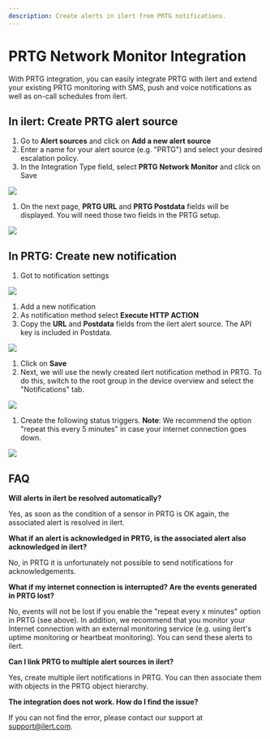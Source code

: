 ```yaml
---
description: Create alerts in ilert from PRTG notifications.
---
```


# PRTG Network Monitor Integration

With PRTG integration, you can easily integrate PRTG with ilert and extend your existing PRTG monitoring with SMS, push and voice notifications as well as on-call schedules from ilert.

## In ilert: Create PRTG alert source <a href="#create-alarm-source" id="create-alarm-source"></a>

1. Go to **Alert sources** and click on **Add a new alert source**
2. Enter a name for your alert source (e.g. "PRTG") and select your desired escalation policy.
3. In the Integration Type field, select **PRTG Network Monitor** and click on Save

![](<../.gitbook/assets/Screenshot 2020-09-22 at 08.53.15.png>)

1. On the next page,  **PRTG URL** and **PRTG Postdata** fields will be displayed.  You will need those two fields in the PRTG setup.

![](<../.gitbook/assets/Screenshot 2020-09-22 at 09.04.21.png>)

## In PRTG: Create new notification <a href="#create-notification" id="create-notification"></a>

1. Got to notification settings

![](../.gitbook/assets/pg3.png)

1. Add a new notification
2. As notification method select **Execute HTTP ACTION**
3. Copy the **URL** and **Postdata** fields from the ilert alert source. The API key is included in Postdata.

![](../.gitbook/assets/pg4.png)

1. Click on **Save**
2. Next, we will use the newly created ilert notification method in PRTG. To do this, switch to the root group in the device overview and select the "Notifications" tab.

![](../.gitbook/assets/pg5.png)

1. Create the following status triggers. **Note**: We recommend the option "repeat this every 5 minutes" in case your internet connection goes down.

![](../.gitbook/assets/pg6.png)

## FAQ <a href="#faq" id="faq"></a>

**Will alerts in ilert be resolved automatically?**

Yes, as soon as the condition of a sensor in PRTG is OK again, the associated alert is resolved in ilert.

**What if an alert is acknowledged in PRTG, is the associated alert also acknowledged in ilert?**

No, in PRTG it is unfortunately not possible to send notifications for acknowledgements.

**What if my internet connection is interrupted? Are the events generated in PRTG lost?**

No, events will not be lost if you enable the "repeat every x minutes" option in PRTG (see above). In addition, we recommend that you monitor your Internet connection with an external monitoring service (e.g. using ilert's uptime monitoring or heartbeat monitoring). You can send these alerts to ilert.

**Can I link PRTG to multiple alert sources in ilert?**

Yes, create multiple ilert notifications in PRTG. You can then associate them with objects in the PRTG object hierarchy.

**The integration does not work. How do I find the issue?**

If you can not find the error, please contact our support at [support@ilert.com](https://github.com/iLert/docs/tree/dfe03283a452516a115a55f8c20942698e279d7b/integrations/support@ilert.com).
